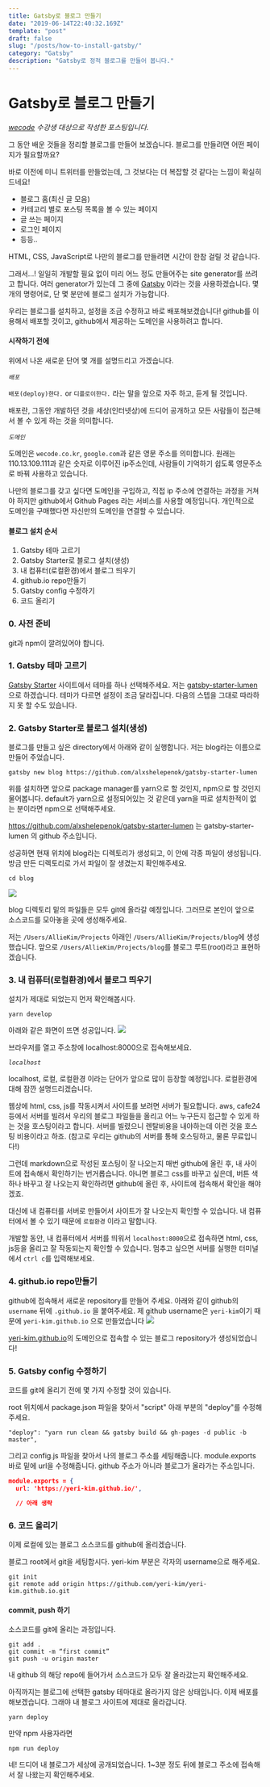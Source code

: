 ```yaml
---
title: Gatsby로 블로그 만들기
date: "2019-06-14T22:40:32.169Z"
template: "post"
draft: false
slug: "/posts/how-to-install-gatsby/"
category: "Gatsby"
description: "Gatsby로 정적 블로그를 만들어 봅니다."
---
```


# Gatsby로 블로그 만들기

_[wecode](https://wecode.co.kr) 수강생 대상으로 작성한 포스팅입니다._

그 동안 배운 것들을 정리할 블로그를 만들어 보겠습니다. 블로그를 만들려면 어떤 페이지가 필요할까요?

바로 이전에 미니 트위터를 만들었는데, 그 것보다는 더 복잡할 것 같다는 느낌이 확실히 드네요!

* 블로그 홈(최신 글 모음)
* 카테고리 별로 포스팅 목록을 볼 수 있는 페이지
* 글 쓰는 페이지
* 로그인 페이지
* 등등..

HTML, CSS, JavaScript로 나만의 블로그를 만들려면 시간이 한참 걸릴 것 같습니다.

그래서...! 일일히 개발할 필요 없이 미리 어느 정도 만들어주는 site generator를 쓰려고 합니다.
여러 generator가 있는데 그 중에 [Gatsby](https://www.gatsbyjs.org/) 이라는 것을 사용하겠습니다.
몇 개의 명령어로, 단 몇 분만에 블로그 설치가 가능합니다.

우리는 블로그를 설치하고, 설정을 조금 수정하고 바로 배포해보겠습니다!
github를 이용해서 배포할 것이고, github에서 제공하는 도메인을 사용하려고 합니다.

#### 시작하기 전에
위에서 나온 새로운 단어 몇 개를 설명드리고 가겠습니다.

_`배포`_

`배포(deploy)한다.` or `디플로이한다.` 라는 말을 앞으로 자주 하고, 듣게 될 것입니다.

배포란, 그동안 개발하던 것을 세상(인터넷상)에 드디어 공개하고 모든 사람들이 접근해서 볼 수 있게 하는 것을 의미합니다.


_`도메인`_

도메인은 `wecode.co.kr`, `google.com`과 같은 영문 주소를 의미합니다.
원래는 110.13.109.111과 같은 숫자로 이루어진 ip주소인데, 사람들이 기억하기 쉽도록 영문주소로 바꿔 사용하고 있습니다.

나만의 블로그를 갖고 싶다면 도메인을 구입하고, 직접 ip 주소에 연결하는 과정을 거쳐야 하지만 github에서 Github Pages 라는 서비스를 사용할 예정입니다.
개인적으로 도메인을 구매했다면 자신만의 도메인을 연결할 수 있습니다.

#### 블로그 설치 순서
1. Gatsby 테마 고르기
2. Gatsby Starter로 블로그 설치(생성)
3. 내 컴퓨터(로컬환경)에서 블로그 띄우기
4. github.io repo만들기
5. Gatsby config 수정하기
6. 코드 올리기

### 0. 사전 준비

git과 npm이 깔려있어야 합니다.

### 1. Gatsby 테마 고르기
[Gatsby Starter](https://www.gatsbyjs.org/starters/?v=2) 사이트에서 테마를 하나 선택해주세요.
저는 [gatsby-starter-lumen](https://www.gatsbyjs.org/starters/alxshelepenok/gatsby-starter-lumen/) 으로 하겠습니다.
테마가 다르면 설정이 조금 달라집니다. 다음의 스텝을 그대로 따라하지 못 할 수도 있습니다.

### 2. Gatsby Starter로 블로그 설치(생성)

블로그를 만들고 싶은 directory에서 아래와 같이 실행합니다.
저는 blog라는 이름으로 만들어 주었습니다.
```
gatsby new blog https://github.com/alxshelepenok/gatsby-starter-lumen
```
위를 설치하면 앞으로 package manager를 yarn으로 할 것인지, npm으로 할 것인지 물어봅니다.
default가 yarn으로 설정되어있는 것 같은데 yarn을 따로 설치한적이 없는 분이라면 npm으로 선택해주세요.

https://github.com/alxshelepenok/gatsby-starter-lumen 는 gatsby-starter-lumen 의 github 주소입니다.

성공하면 현재 위치에 blog라는 디렉토리가 생성되고, 이 안에 각종 파일이 생성됩니다.
방금 만든 디렉토리로 가서 파일이 잘 생겼는지 확인해주세요.
```
cd blog
```
![](/media/190614-1.png)

blog 디렉토리 밑의 파일들은 모두 git에 올라갈 예정입니다.
그러므로 본인이 앞으로 소스코드를 모아놓을 곳에 생성해주세요.

저는 `/Users/AllieKim/Projects` 아래인
`/Users/AllieKim/Projects/blog`에 생성했습니다. 앞으로 `/Users/AllieKim/Projects/blog`를 블로그 루트(root)라고 표현하겠습니다.



### 3. 내 컴퓨터(로컬환경)에서 블로그 띄우기

설치가 제대로 되었는지 먼저 확인해봅시다.
```
yarn develop
```
아래와 같은 화면이 뜨면 성공입니다.
![](/media/190614-2.png)

브라우저를 열고 주소창에 localhost:8000으로 접속해보세요.

_`localhost`_

localhost, 로컬, 로컬환경 이라는 단어가 앞으로 많이 등장할 예정입니다. 로컬환경에 대해 잠깐 설명드리겠습니다.

웹상에 html, css, js를 작동시켜서 사이트를 보려면 서버가 필요합니다.
aws, cafe24 등에서 서버를 빌려서 우리의 블로그 파일들을 올리고 어느 누구든지 접근할 수 있게 하는 것을 호스팅이라고 합니다.
서버를 빌렸으니 렌탈비용을 내야하는데 이런 것을 호스팅 비용이라고 하죠. (참고로 우리는 github의 서버를 통해 호스팅하고, 물론 무료입니다!)

그런데 markdown으로 작성된 포스팅이 잘 나오는지 매번 github에 올린 후, 내 사이트에 접속해서 확인하기는 번거롭습니다.
아니면 블로그 css를 바꾸고 싶은데, 버튼 색 하나 바꾸고 잘 나오는지 확인하려면 github에 올린 후, 사이트에 접속해서 확인을 해야겠죠.

대신에 내 컴퓨터를 서버로 만들어서 사이트가 잘 나오는지 확인할 수 있습니다.
내 컴퓨터에서 볼 수 있기 때문에 `로컬환경` 이라고 말합니다.

개발할 동안, 내 컴퓨터에서 서버를 띄워서 `localhost:8000`으로 접속하면 html, css, js등을 올리고 잘 작동되는지 확인할 수 있습니다.
멈추고 싶으면 서버를 실행한 터미널에서 `ctrl c`를 입력해보세요.



### 4. github.io repo만들기
github에 접속해서 새로운 repository를 만들어 주세요. 아래와 같이 github의 `username` 뒤에 `.github.io` 을 붙여주세요.
제 github username은 `yeri-kim`이기 때문에 `yeri-kim.github.io` 으로 만들었습니다
![](/media/190227-5.png)

[yeri-kim.github.io](yeri-kim.github.io)의 도메인으로 접속할 수 있는 블로그 repository가 생성되었습니다!


### 5. Gatsby config 수정하기
코드를 git에 올리기 전에 몇 가지 수정할 것이 있습니다.

root 위치에서 package.json 파일을 찾아서 "script" 아래 부분의 "deploy"를 수정해주세요.
```
"deploy": "yarn run clean && gatsby build && gh-pages -d public -b master",
```

그리고 config.js 파일을 찾아서 나의 블로그 주소를 세팅해줍니다. module.exports 바로 밑에 url을 수정해줍니다.
github 주소가 아니라 블로그가 올라가는 주소입니다.

```json
module.exports = {
  url: 'https://yeri-kim.github.io/',

  // 아래 생략
```

### 6. 코드 올리기
이제 로컬에 있는 블로그 소스코드를 github에 올리겠습니다.

블로그 root에서 git을 세팅합시다. yeri-kim 부분은 각자의 username으로 해주세요.
```
git init
git remote add origin https://github.com/yeri-kim/yeri-kim.github.io.git
```


#### commit, push 하기
소스코드를 git에 올리는 과정입니다.
```
git add .
git commit -m “first commit”
git push -u origin master
```

내 github 의 해당 repo에 들어가서 소스코드가 모두 잘 올라갔는지 확인해주세요.

아직까지는 블로그에 선택한 gatsby 테마대로 올라가지 않은 상태입니다. 이제 배포를 해보겠습니다. 그래야 내 블로그 사이트에 제대로 올라갑니다.
```
yarn deploy
```
만약 npm 사용자라면
```
npm run deploy
```

네! 드디어 내 블로그가 세상에 공개되었습니다. 1~3분 정도 뒤에 블로그 주소에 접속해서 잘 나왔는지 확인해주세요.
